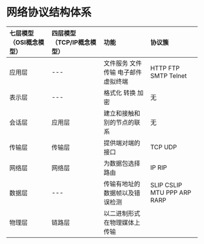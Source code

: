 # 网络协议结构体系

| 七层模型（OSI概念模型） | 四层模型（TCP/IP概念模型） | 功能 | 协议簇 |
| :--- | :--- | :--- | :--- |
| 应用层 | --- | 文件服务 文件传输 电子邮件 虚拟终端 | HTTP FTP SMTP Telnet |
| 表示层 | --- | 格式化 转换 加密 | 无 |
| 会话层 | 应用层 | 建立和接触和别的节点的联系 | 无 |
| 传输层 | 传输层 | 提供端对端的接口 | TCP UDP |
| 网络层 | 网络层 | 为数据包选择路由 | IP RIP  |
| 数据层 | --- | 传输有地址的数据帧以及错误检测 | SLIP CSLIP MTU PPP ARP RARP |
| 物理层 | 链路层 | 以二进制形式在物理媒体上传输 |  |





